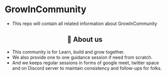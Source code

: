 # GrowInCommunity
* This repo will contain all related information about GrowInCommunity

<h2 align="center"> 📜 About us </h2>

* This community is for Learn, build and grow together.
* We also provide one to one guidance session if need from scratch.
* And we keeps regular sessions in forms of google meet, twitter space and on Discord server to maintain consistency and follow-ups for folks.
